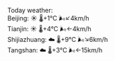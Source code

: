 Today weather:  
Beijing: ☀️   🌡️+1°C 🌬️↙4km/h  
Tianjin: ☀️   🌡️+4°C 🌬️←4km/h  
Shijiazhuang: ☁️   🌡️+9°C 🌬️↘6km/h  
Tangshan: ☁️   🌡️+3°C 🌬️←15km/h  
